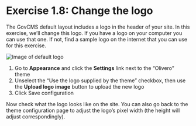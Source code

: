 # Exercise 1.8: Change the logo

The GovCMS default layout includes a logo in the header of your site. In this exercise, we’ll change this logo. If you have a logo on your computer you can use that one. If not, find a sample logo on the internet that you can use for this exercise.

![Image of default logo](../.gitbook/assets/25.png)

1. Go to **Appearance** and click the **Settings** link next to the “Olivero” theme
2. Unselect the “Use the logo supplied by the theme” checkbox, then use the **Upload logo image** button to upload the new logo
3. Click Save configuration

Now check what the logo looks like on the site. You can also go back to the theme configuration page to adjust the logo’s pixel width (the height will adjust correspondingly).
